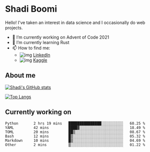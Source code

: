 # Shadi Boomi

Hello! I've taken an interest in data science and I occasionally do web projects.

- 🔭 I’m currently working on Advent of Code 2021
- 🌱 I’m currently learning Rust
- 📫 How to find me: 
  - ![img](https://www.linkedin.com/favicon.ico) [LinkedIn](https://www.linkedin.com/in/shadiboomi/)
  - ![img](https://www.kaggle.com/static/images/favicon.ico) [Kaggle](https://www.kaggle.com/sboomi)

##  About me

[![Shadi's GitHub stats](https://github-readme-stats.vercel.app/api?username=sboomi&show_icons=true&theme=radical)](https://github.com/anuraghazra/github-readme-stats)

[![Top Langs](https://github-readme-stats.vercel.app/api/top-langs/?username=sboomi&layout=compact&theme=default)](https://github.com/anuraghazra/github-readme-stats)

## Currently working on

<!--START_SECTION:waka-->

```text
Python       2 hrs 19 mins   ███████████████░░░░░░░░░░   60.25 %
YAML         42 mins         ████▓░░░░░░░░░░░░░░░░░░░░   18.49 %
TOML         20 mins         ██▒░░░░░░░░░░░░░░░░░░░░░░   08.67 %
Bash         12 mins         █▒░░░░░░░░░░░░░░░░░░░░░░░   05.32 %
Markdown     10 mins         █▒░░░░░░░░░░░░░░░░░░░░░░░   04.69 %
Other        2 mins          ▒░░░░░░░░░░░░░░░░░░░░░░░░   01.22 %
```

<!--END_SECTION:waka-->
